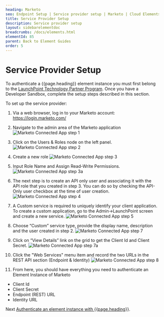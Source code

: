 ```yaml
---
heading: Marketo
seo: Endpoint Setup | Service provider setup | Marketo | Cloud Elements API Docs
title: Service Provider Setup
description: Service provider setup
layout: sidebarelementdoc
breadcrumbs: /docs/elements.html
elementId: 85
parent: Back to Element Guides
order: 5
---
```


# Service Provider Setup

To authenticate a {{page.heading}} element instance you must first belong to the [LaunchPoint Technology Partner Program](http://pages2.marketo.com/launchpoint-partner.html).  Once you have a Developer Sandbox, complete the setup steps described in this section.

To set up the service provider:

1. Via a web browser, log in to your Marketo account:  [https://login.marketo.com/ ](https://login.marketo.com/ ) <br/>
1. Navigate to the admin area of the Marketo application
![Marketo Connected App step 1](/img/marketo_admin.png)
2. Click on the Users & Roles node on the left panel.
![Marketo Connected App step 2](http://cloud-elements.com/wp-content/uploads/2014/12/Marketowp2.png)
2. Create a new role
![Marketo Connected App step 3](http://cloud-elements.com/wp-content/uploads/2014/12/Marketowp3.png)
3. Input Role Name and Assign Read-Write Permissions.
![Marketo Connected App step 3a](http://cloud-elements.com/wp-content/uploads/2014/12/Marketowp3a.png)
4. The next step is to create an API only user and associating it with the API role that you created in step 3. You can do so by checking the API-Only user checkbox at the time of user creation.
![Marketo Connected App step 4](http://cloud-elements.com/wp-content/uploads/2014/12/Marketowp41.png)
5. A Custom service is required to uniquely identify your client application. To create a custom application, go to the Admin->LaunchPoint screen and create a new service.
![Marketo Connected App step 5](http://cloud-elements.com/wp-content/uploads/2014/12/Marketowp5.png)
6. Choose “Custom” service type, provide the display name, description and the user created in step 2.
![Marketo Connected App step 7](http://cloud-elements.com/wp-content/uploads/2014/12/Marketowp7.png)
8. Click on “View Details” link on the grid to get the Client Id and Client Secret.
![Marketo Connected App step 7a](http://cloud-elements.com/wp-content/uploads/2014/12/Marketowp7a.png)
9. Click the "Web Services" menu item and record the two URLs in the REST API section (Endpoint & Identity)
 ![Marketo Connected App step 8](http://cloud-elements.com/wp-content/uploads/2014/12/Marketowp8.png)

9. From here, you should have everything you need to authenticate an Element Instance of Marketo
 * Client Id
 * Client Secret
 * Endpoint (REST) URL
 * Identity URL



Next [Authenticate an element instance with {{page.heading}}](authentication.html).
